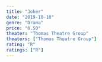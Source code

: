 ```yaml
---
title: "Joker"
date: "2019-10-10"
genre: "Drama"
price: "8.50"
theater: "Thomas Theatre Group"
theaters: ["Thomas Theatre Group"]
rating: "R"
ratings: ["R"]
---
```

